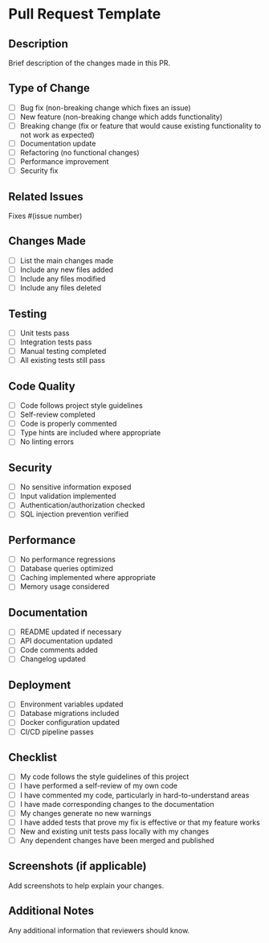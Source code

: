 # Pull Request Template

## Description
Brief description of the changes made in this PR.

## Type of Change
- [ ] Bug fix (non-breaking change which fixes an issue)
- [ ] New feature (non-breaking change which adds functionality)
- [ ] Breaking change (fix or feature that would cause existing functionality to not work as expected)
- [ ] Documentation update
- [ ] Refactoring (no functional changes)
- [ ] Performance improvement
- [ ] Security fix

## Related Issues
Fixes #(issue number)

## Changes Made
- [ ] List the main changes made
- [ ] Include any new files added
- [ ] Include any files modified
- [ ] Include any files deleted

## Testing
- [ ] Unit tests pass
- [ ] Integration tests pass
- [ ] Manual testing completed
- [ ] All existing tests still pass

## Code Quality
- [ ] Code follows project style guidelines
- [ ] Self-review completed
- [ ] Code is properly commented
- [ ] Type hints are included where appropriate
- [ ] No linting errors

## Security
- [ ] No sensitive information exposed
- [ ] Input validation implemented
- [ ] Authentication/authorization checked
- [ ] SQL injection prevention verified

## Performance
- [ ] No performance regressions
- [ ] Database queries optimized
- [ ] Caching implemented where appropriate
- [ ] Memory usage considered

## Documentation
- [ ] README updated if necessary
- [ ] API documentation updated
- [ ] Code comments added
- [ ] Changelog updated

## Deployment
- [ ] Environment variables updated
- [ ] Database migrations included
- [ ] Docker configuration updated
- [ ] CI/CD pipeline passes

## Checklist
- [ ] My code follows the style guidelines of this project
- [ ] I have performed a self-review of my own code
- [ ] I have commented my code, particularly in hard-to-understand areas
- [ ] I have made corresponding changes to the documentation
- [ ] My changes generate no new warnings
- [ ] I have added tests that prove my fix is effective or that my feature works
- [ ] New and existing unit tests pass locally with my changes
- [ ] Any dependent changes have been merged and published

## Screenshots (if applicable)
Add screenshots to help explain your changes.

## Additional Notes
Any additional information that reviewers should know.
